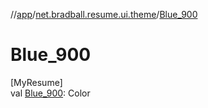 //[app](../../index.md)/[net.bradball.resume.ui.theme](index.md)/[Blue_900](-blue_900.md)

# Blue_900

[MyResume]\
val [Blue_900](-blue_900.md): Color

